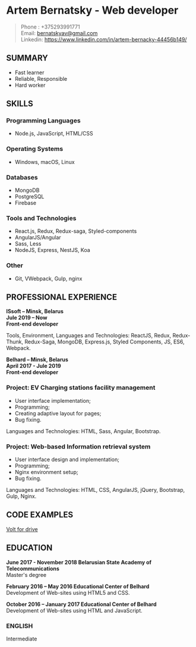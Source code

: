 # Artem Bernatsky - Web developer

>Phone : +375293991771 </br>
>Email: bernatskyav@gmail.com </br>
>Linkedin: https://www.linkedin.com/in/artem-bernacky-44456b149/ </br>

## **SUMMARY**
- Fast learner
- Reliable, Responsible
- Hard worker

## **SKILLS**
### Programming Languages
- Node.js, JavaScript, HTML/CSS </br>
### Operating Systems
- Windows, macOS, Linux
### Databases
- MongoDB
- PostgreSQL
- Firebase
### Tools and Technologies
- React.js, Redux, Redux-saga, Styled-components
- AngularJS/Angular
- Sass, Less
- NodeJS, Express, NestJS, Koa
### Other
- Git, VWebpack, Gulp, nginx

## **PROFESSIONAL EXPERIENCE**
**ISsoft – Minsk, Belarus**</br>
**Jule 2019 – Now**</br>
**Front-end developer**</br>

Tools, Environment, Languages and Technologies: ReactJS, Redux, Redux-Thunk, Redux-Saga, MongoDB, Express.js, Styled Components, JS, ES6, Webpack.

**Belhard – Minsk, Belarus**</br>
**April 2017 - Jule 2019**</br>
**Front-end developer**</br>

### Project: EV Charging stations facility management
- User interface implementation;
- Programming;
- Creating adaptive layout for pages;
- Bug fixing.

Languages and Technologies: HTML, Sass, Angular, Bootstrap.

### Project: Web-based Information retrieval system

- User interface design and implementation;
- Programming;
- Nginx environment setup;
- Bug fixing.

Languages and Technologies: HTML, CSS, AngularJS, jQuery, Bootstrap, Gulp, Nginx.

## **CODE EXAMPLES**
[Volt for drive](https://voltfordrive.com/)<br>

## **EDUCATION**

**June 2017 - November 2018 Belarusian State Academy of Telecommunications**</br>
Master's degree

**February 2016  – May 2016 Educational Center of Belhard**</br>
Development of Web-sites using HTML5 and CSS.

**October 2016 – January 2017 Educational Center of Belhard**</br>
Development of Web-sites using HTML and JavaScript.

### **ENGLISH**
Intermediate